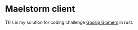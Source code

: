 # Maelstorm client

This is my solution for coding challenge [Gossip Glomers](https://fly.io/dist-sys/) in rust.
